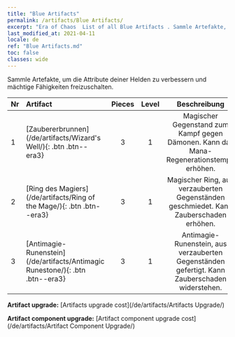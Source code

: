 ```yaml
---
title: "Blue Artifacts"
permalink: /artifacts/Blue Artifacts/
excerpt: "Era of Chaos  List of all Blue Artifacts . Sammle Artefakte, um die Attribute deiner Helden zu verbessern und mächtige Fähigkeiten freizuschalten."
last_modified_at: 2021-04-11
locale: de
ref: "Blue Artifacts.md"
toc: false
classes: wide
---
```


  Sammle Artefakte, um die Attribute deiner Helden zu verbessern und mächtige Fähigkeiten freizuschalten.

  |  Nr  |    Artifact    | Pieces |  Level | Beschreibung   |
  |:-----|:---------------|:------:|:------:|:--------------:|
  | 1   | [Zaubererbrunnen](/de/artifacts/Wizard's Well/){: .btn .btn--era3} | 3 | 1 | Magischer Gegenstand zum Kampf gegen Dämonen. Kann das Mana-Regenerationstempo erhöhen. |
  | 2   | [Ring des Magiers](/de/artifacts/Ring of the Mage/){: .btn .btn--era3} | 3 | 1 | Magischer Ring, aus verzauberten Gegenständen geschmiedet. Kann Zauberschaden erhöhen. |
  | 3   | [Antimagie-Runenstein](/de/artifacts/Antimagic Runestone/){: .btn .btn--era3} | 3 | 1 | Antimagie-Runenstein, aus verzauberten Gegenständen gefertigt. Kann Zauberschaden widerstehen. |


  **Artifact upgrade:** [Artifacts upgrade cost](/de/artifacts/Artifacts Upgrade/)

 **Artifact component upgrade:** [Artifact component upgrade cost](/de/artifacts/Artifact Component Upgrade/)

